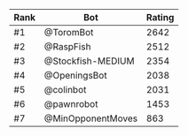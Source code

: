 Rank|Bot|Rating
---|---|---
#1|@ToromBot|2642
#2|@RaspFish|2512
#3|@Stockfish-MEDIUM|2354
#4|@OpeningsBot|2038
#5|@colinbot|2031
#6|@pawnrobot|1453
#7|@MinOpponentMoves|863
